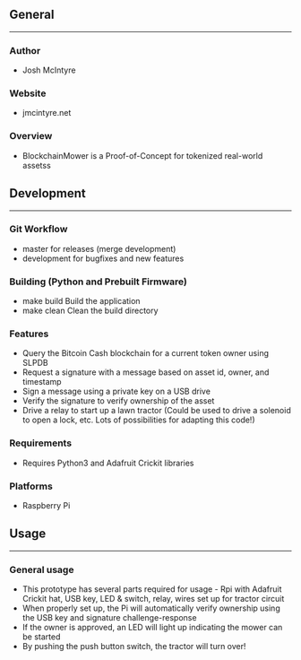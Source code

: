 ## General
____________

### Author
* Josh McIntyre

### Website
* jmcintyre.net

### Overview
* BlockchainMower is a Proof-of-Concept for tokenized real-world assetss

## Development
________________

### Git Workflow
* master for releases (merge development)
* development for bugfixes and new features

### Building (Python and Prebuilt Firmware)
* make build
Build the application
* make clean
Clean the build directory

### Features
* Query the Bitcoin Cash blockchain for a current token owner using SLPDB
* Request a signature with a message based on asset id, owner, and timestamp
* Sign a message using a private key on a USB drive
* Verify the signature to verify ownership of the asset
* Drive a relay to start up a lawn tractor
(Could be used to drive a solenoid to open a lock, etc. Lots of possibilities for adapting this code!)

### Requirements
* Requires Python3 and Adafruit Crickit libraries

### Platforms
* Raspberry Pi

## Usage
____________

### General usage
* This prototype has several parts required for usage - Rpi with Adafruit Crickit hat, USB key, LED & switch, relay, wires set up for tractor circuit
* When properly set up, the Pi will automatically verify ownership using the USB key and signature challenge-response
* If the owner is approved, an LED will light up indicating the mower can be started
* By pushing the push button switch, the tractor will turn over!
